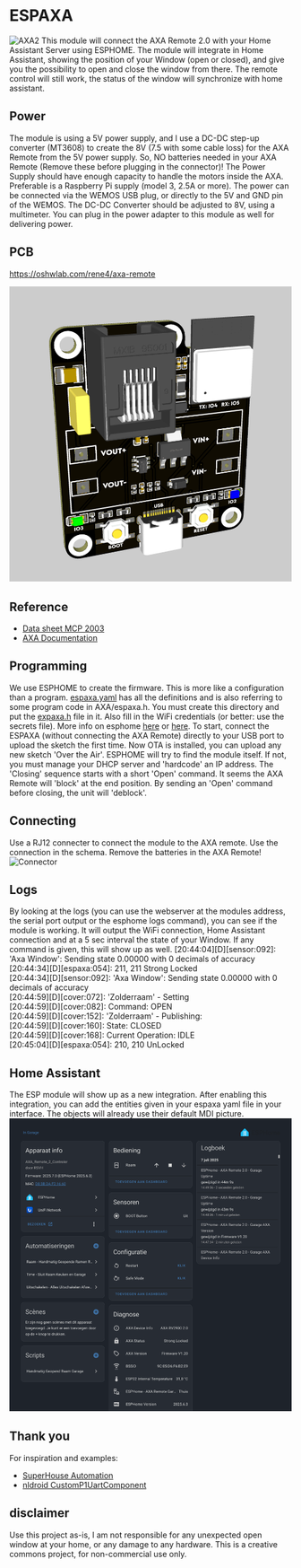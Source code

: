 # ESPAXA
![AXA2](https://github.com/Baanaaana/espaxa/blob/master/docs/IMG_0939.jpeg)
This module will connect the AXA Remote 2.0 with your Home Assistant Server using ESPHOME. The module will integrate in Home Assistant, showing the position of your Window (open or closed), and give you the possibility to open and close the window from there. The remote control will still work, the status of the window will synchronize with home assistant.
## Power
The module is using a 5V power supply, and I use a DC-DC step-up converter (MT3608) to create the 8V (7.5 with some cable loss) for the AXA Remote from the 5V power supply. So, NO batteries needed in your AXA Remote (Remove these before plugging in the connector)! The Power Supply should have enough capacity to handle the motors inside the AXA. Preferable is a Raspberry Pi supply (model 3, 2.5A or more). The power can be connected via the WEMOS USB plug, or directly to the 5V and GND pin of the WEMOS. The DC-DC Converter should be adjusted to 8V, using a multimeter. You can plug in the power adapter to this module as well for delivering power.
## PCB
https://oshwlab.com/rene4/axa-remote

![3D_PCB](https://github.com/Baanaaana/espaxa/blob/master/docs/3D_PCB.png)
## Reference
- [Data sheet MCP 2003](http://ww1.microchip.com/downloads/en/devicedoc/22230a.pdf)
- [AXA Documentation](http://files.domoticaforum.eu/uploads/Axa/AXA%20Remote%202%20domotica%20English%202012nov_V2.pdf)
## Programming
We use ESPHOME to create the firmware. This is more like a configuration than a program. [espaxa.yaml](https://github.com/galagaking/espaxa/blob/master/espaxa.yaml) has all the definitions and is also referring to some program code in AXA/espaxa.h. You must create this directory and put the [expaxa.h](https://github.com/galagaking/espaxa/blob/master/AXA/espaxa.h) file in it. Also fill in the WiFi credentials (or better: use the secrets file). More info on esphome
[here](https://esphome.io/) or [here](https://www.galagaking.org/2019/11/05/esphome-workshop/). To start, connect the ESPAXA (without connecting the AXA Remote) directly to your USB port to upload the sketch the first time. Now OTA is installed, you can upload any new sketch 'Over the Air'. ESPHOME will try to find the module itself. If not, you must manage your DHCP server and 'hardcode' an IP address. The 'Closing' sequence starts with a short 'Open' command. It seems the AXA Remote will 'block' at the end position. By sending an 'Open' command before closing, the unit will 'deblock'.
## Connecting
Use a RJ12 connecter to connect the module to the AXA remote. Use the connection in the schema. Remove the batteries in the AXA Remote!
![Connector](https://github.com/galagaking/espaxa/blob/master/docs/20200831_155821.jpg)
## Logs
By looking at the logs (you can use the webserver at the modules address, the serial port output or the esphome logs command), you can see if the module is working. It will output the WiFi connection, Home Assistant connection and at a 5 sec interval the state of your Window. If any command is given, this will show up as well.
[20:44:04][D][sensor:092]: 'Axa Window': Sending state 0.00000  with 0 decimals of accuracy <BR>
[20:44:34][D][espaxa:054]: 211, 211 Strong Locked <BR>
[20:44:34][D][sensor:092]: 'Axa Window': Sending state 0.00000  with 0 decimals of accuracy <BR>
[20:44:59][D][cover:072]: 'Zolderraam' - Setting <BR>
[20:44:59][D][cover:082]:   Command: OPEN <BR>
[20:44:59][D][cover:152]: 'Zolderraam' - Publishing: <BR>
[20:44:59][D][cover:160]:   State: CLOSED <BR>
[20:44:59][D][cover:168]:   Current Operation: IDLE <BR>
[20:45:04][D][espaxa:054]: 210, 210 UnLocked <BR>
## Home Assistant
The ESP module will show up as a new integration. After enabling this integration, you can add the entities given in your espaxa yaml file in your interface. The objects will already use their default MDI picture.
![Home Assitant](https://github.com/Baanaaana/espaxa/blob/master/docs/homeassistant_esphome.png)
## Thank you
For inspiration and examples:
- [SuperHouse Automation](https://github.com/SuperHouse/)
- [nldroid CustomP1UartComponent](https://github.com/nldroid/CustomP1UartComponent)
## disclaimer
Use this project as-is, I am not responsible for any unexpected open window at your home, or any damage to any hardware. This is a creative commons project, for non-commercial use only.

